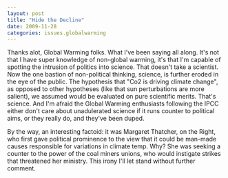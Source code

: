 ```yaml
---
layout: post
title: "Hide the Decline"
date: 2009-11-28
categories: issues.globalwarming
---
```


Thanks alot, Global Warming folks. What I've been saying all along. It's not
that I have super knowledge of non-global warming, it's that I'm capable of
spotting the intrusion of politics into science. That doesn't take a scientist.
Now the one bastion of non-political thinking, science, is further eroded in the
eye of the public. The hypothesis that "Co2 is driving climate change", as
opposed to other hypotheses (like that sun perturbations are more salient), we
assumed would be evaluated on pure scientific merits. That's science. And I'm
afraid the Global Warming enthusiasts following the IPCC either don't care about
unadulerated science if it runs counter to political aims, or they really do,
and they've been duped.

By the way, an interesting factoid: it was Margaret Thatcher, on the Right, who
first gave political prominence to the view that it could be man-made causes
responsible for variations in climate temp. Why? She was seeking a counter to
the power of the coal miners unions, who would instigate strikes that threatened
her ministry. This irony I'll let stand without further
comment.